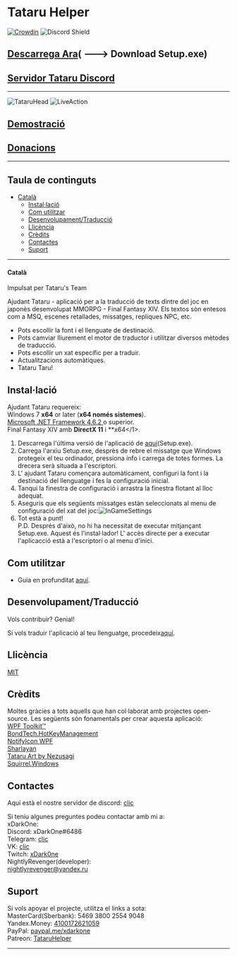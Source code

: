 # Tataru Helper

[![Crowdin](https://badges.crowdin.net/tataru-helper/localized.svg)](https://crowdin.com/project/tataru-helper) ![Discord Shield](https://discordapp.com/api/guilds/592039000538349569/widget.png?style=shield)

## [Descarrega Ara](https://github.com/NightlyRevenger/TataruHelper/releases/latest)( \---> Download Setup.exe)

## [Servidor Tataru Discord](https://discord.gg/bSrpbd9)

* * *

![TataruHead](./Tataru_img.png) ![LiveAction](./LiveAction.gif)

## [Demostració](https://youtu.be/7HiQXzmkQuw)

## [Donacions](https://github.com/NightlyRevenger/TataruHelper/blob/master/README.md#support)

* * *

## Taula de continguts

* [Català](#Català) 
   * [Instal·lació](#Instal·lació)
   * [Com utilitzar](#Com-utilitzar)
   * [Desenvolupament/Traducció](#desenvolupamentdetraducció)
   * [Llicència](#llicència)
   * [Crèdits](#crèdits)
   * [Contactes](#contactes)
   * [Suport](#suport)

* * *

#### Català

Impulsat per Tataru's Team

Ajudant Tataru - aplicació per a la traducció de texts dintre del joc en japonès desenvolupat MMORPG - Final Fantasy XIV. Els textos sòn entesos com a MSQ, escenes retallades, missatges, repliques NPC, etc.

- Pots escollir la font i el llenguate de destinació.
- Pots camviar lliurement el motor de traductor i utilitzar diversos mètodes de traducció. 
- Pots escollir un xat específic per a traduir. 
- Actualitzacions automàtiques.
- Tataru Taru!

## Instal·lació

Ajudant Tataru requereix</strong>:  
Windows 7 **x64** or later (**x64 només sistemes**).  
[Microsoft .NET Framework 4.6.2 ](https://www.microsoft.com/net/download/dotnet-framework-runtime)o superior.  
Final Fantasy XIV amb **DirectX 11** i **x64</1>.</p> 

1. Descarrega l'última versió de l'aplicació de [aquí](https://github.com/NightlyRevenger/TataruHelper/releases/latest)(Setup.exe).
2. Carrega l'arxiu Setup.exe, desprès de rebre el missatge que Windows protegeix el teu ordinador, pressiona info i carrega de totes formes. La drecera serà situada a l'escriptori.
3. L' ajudant Tataru començara automàticament, configuri la font i la destinació del llenguatge i fes la configuració inicial.
4. Tanqui la finestra de configuració i arrastra la finestra flotant al lloc adequat.
5. Aseguris que els següents missatges estàn seleccionats al menu de configuració del xat del joc:![InGameSettings](./InGameSettings.png) 
6. Tot està a punt!  
   P.D. Després d'això, no hi ha necessitat de executar mitjançant Setup.exe. Aquest és l'instal·lador! L' accès directe per a executar l'aplicacció està a l'escriptori o al menu d'inici.

## Com utilitzar

- Guía en profunditat [aquí](./Guide.MD).

## Desenvolupament/Traducció

Vols contribuir? Genial!

Si vols traduir l'aplicació al teu llenguatge, procedeix[aquí](https://crowdin.com/project/tataru-helper).

## Llicència

[MIT](/LICENSE)

## Crèdits

Moltes gràcies a tots aquells que han col·laborat amb projectes open-source. Les següents són fonamentals per crear aquesta aplicació:  
[WPF Toolkit™](https://github.com/xceedsoftware/wpftoolkit)  
[BondTech.HotKeyManagement](https://github.com/bondtech/HotKey-Manager-for-WinForm-and-WPF-Apps)  
[NotifyIcon WPF](https://bitbucket.org/hardcodet/notifyicon-wpf/)  
[Sharlayan](https://github.com/FFXIVAPP/sharlayan)  
[Tataru Art by Nezusagi](https://www.deviantart.com/nezusagi)  
[Squirrel.Windows](https://github.com/Squirrel/Squirrel.Windows)

## Contactes

Aquí està el nostre servidor de discord: [clic](https://discord.gg/bSrpbd9)

Si teniu algunes preguntes podeu contactar amb mi a:  
xDarkOne:  
Discord: xDarkOne#6486  
Telegram: [clic](https://t.me/xDarkOne)  
VK: [clic](https://vk.com/velikov_ra)  
Twitch: [xDark0ne](https://www.twitch.tv/xdark0ne)  
NightlyRevenger(developer):  
<nightlyrevenger@yandex.ru>

## Suport

Si vols apoyar el projecte, utilitza el links a sota:  
MasterCard(Sberbank): 5469 3800 2554 9048  
Yandex.Money: [4100172621059](https://money.yandex.ru/to/4100172621059)  
PayPal: [paypal.me/xdarkone](https://www.paypal.me/xdarkone)  
Patreon: [TataruHelper](https://www.patreon.com/TataruHelper)

* * *